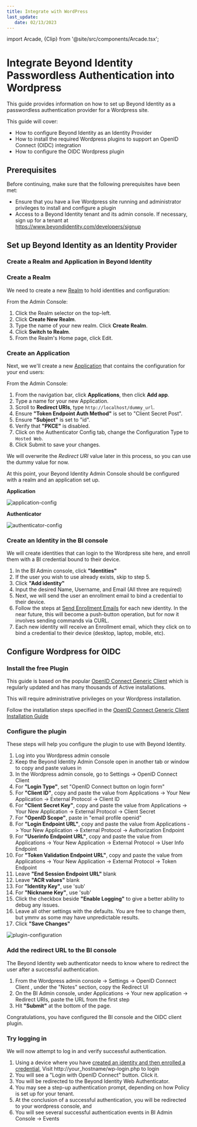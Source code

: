 ```yaml
---
title: Integrate with WordPress
last_update: 
   date: 02/13/2023
---
```


import Arcade, {Clip} from '@site/src/components/Arcade.tsx';

# Integrate Beyond Identity Passwordless Authentication into Wordpress

This guide provides information on how to set up Beyond Identity as a passwordless authentication provider for a Wordpress site.

This guide will cover:

- How to configure Beyond Identity as an Identity Provider
- How to install the required Wordpress plugins to support an OpenID Connect (OIDC) integration
- How to configure the OIDC Wordpress plugin

## Prerequisites

Before continuing, make sure that the following prerequisites have been met:

- Ensure that you have a live Wordpress site running and administrator privileges to install and configure a plugin
- Access to a Beyond Identity tenant and its admin console. If necessary, sign up for a tenant at https://www.beyondidentity.com/developers/signup

## Set up Beyond Identity as an Identity Provider

### Create a Realm and Application in Beyond Identity

### Create a Realm

We need to create a new [Realm](https://developer.beyondidentity.com/docs/v1/workflows/realms) to hold identities and configuration:

<Arcade clip={Clip.CreateRealm} />

From the Admin Console:

1. Click the Realm selector on the top-left.
2. Click **Create New Realm**.
3. Type the name of your new realm. Click **Create Realm**.
4. Click **Switch to Realm**.
5. From the Realm's Home page, click Edit.

### Create an Application

Next, we we'll create a new [Application](https://developer.beyondidentity.com/docs/v1/workflows/applications) that contains the configuration for your end users:

<Arcade clip={Clip.CreateApplication} />

From the Admin Console:

1. From the navigation bar, click **Applications**, then click **Add app**.
1. Type a name for your new Application.
1. Scroll to **Redirect URIs**, type `http://localhost/dummy_url`.
1. Ensure **"Token Endpoint Auth Method"** is set to "Client Secret Post".
1. Ensure **"Subject"** is set to "id".
1. Verify that **"PKCE"** is disabled.
1. Click on the Authenticator Config tab, change the Configuration Type to `Hosted Web`.
1. Click Submit to save your changes.

We will overwrite the _Redirect URI_ value later in this process, so you can use the dummy value for now.

At this point, your Beyond Identity Admin Console should be configured with a realm and an application set up.

**Application**

![application-config](../images/wordpress-application-config.png)

**Authenticator**

![authenticator-config](../images/wordpress-authenticator-config.png)

### Create an Identity in the BI console

We will create identities that can login to the Wordpress site here, and enroll them with a BI credential bound to their device.

1. In the BI Admin console, click **"Identities"**
1. If the user you wish to use already exists, skip to step 5.
1. Click **"Add identity"**
1. Input the desired Name, Username, and Email (All three are required)
1. Next, we will send the user an enrollment email to bind a credential to their device.
1. Follow the steps at [Send Enrollment Emails](send-enrollment) for each new identity. In the near future, this will become a push-button operation, but for now it involves sending commands via CURL.
1. Each new identity will receive an Enrollment email, which they click on to bind a credential to their device (desktop, laptop, mobile, etc).

<Arcade clip={Clip.CreateIdentity} />

<Arcade clip={Clip.CreatePasskey} />

## Configure Wordpress for OIDC

### Install the free Plugin

This guide is based on the popular [OpenID Connect Generic Client](https://wordpress.org/plugins/daggerhart-openid-connect-generic/) which is regularly updated and has many thousands of Active installations.

This will require administrative privileges on your Wordpress installation.

Follow the installation steps specified in the [OpenID Connect Generic Client Installation Guide](https://wordpress.org/plugins/daggerhart-openid-connect-generic/#installation)

### Configure the plugin

These steps will help you configure the plugin to use with Beyond Identity.

1. Log into you Wordpress admin console
1. Keep the Beyond Identity Admin Console open in another tab or window to copy and paste values in
1. In the Wordpress admin console, go to Settings -> OpenID Connect Client
1. For **"Login Type"**, set "OpenID Connect button on login form"
1. For **"Client ID"**, copy and paste the value from Applications -> Your New Application -> External Protocol -> Client ID
1. For **"Client Secret Key"**, copy and paste the value from Applications -> Your New Application -> External Protocol -> Client Secret
1. For **"OpenID Scope"**, paste in "email profile openid"
1. For **"Login Endpoint URL"**, copy and paste the value from Applications -> Your New Application -> External Protocol -> Authorization Endpoint
1. For **"Userinfo Endpoint URL"**, copy and paste the value from Applications -> Your New Application -> External Protocol -> User Info Endpoint
1. For **"Token Validation Endpoint URL"**, copy and paste the value from Applications -> Your New Application -> External Protocol -> Token Endpoint
1. Leave **"End Session Endpoint URL"** blank
1. Leave **"ACR values"** blank
1. For **"Identity Key"**, use 'sub'
1. For **"Nickname Key"**, use 'sub'
1. Click the checkbox beside **"Enable Logging"** to give a better ability to debug any issues.
1. Leave all other settings with the defaults. You are free to change them, but ymmv as some may have unpredictable results.
1. Click **"Save Changes"**

![plugin-configuration](../images/wordpress-plugin-config.png)

### Add the redirect URL to the BI console

The Beyond Identity web authenticator needs to know where to redirect the user after a successful authentication.

1. From the Wordpress admin console -> Settings -> OpenID Connect Client , under the "Notes" section, copy the Redirect UI
1. On the BI Admin console, under Applications -> Your new application -> Redirect URIs, paste the URL from the first step
1. Hit **"Submit"** at the bottom of the page.

Congratulations, you have configured the BI console and the OIDC client plugin.

### Try logging in

We will now attempt to log in and verify successful authentication.

1. Using a device where you have [created an identity and then enrolled a credential](#create-an-identity-in-the-bi-console), Visit http://your_hostname/wp-login.php to login
1. You will see a "Login with OpenID Connect" button. Click it.
1. You will be redirected to the Beyond Identity Web Authenticator.
1. You may see a step-up authentication prompt, depending on how Policy is set up for your tenant.
1. At the conclusion of a successful authentication, you will be redirected to your wordpress console, and
1. You will see several successful authentication events in BI Admin Console -> Events
